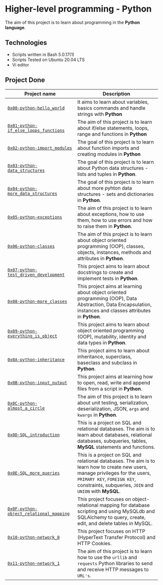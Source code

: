 # Higher-level programming - Python

The aim of this project is to learn about programming in the **Python language**.

## Technologies
* Scripts written in Bash 5.0.17(1)
* Scripts Tested on Ubuntu 20.04 LTS
* Vi editor

## Project Done

| Project name | Description |
| ------------ | ----------- |
| [`0x00-python-hello_world`](https://github.com/ayub-kimani/alx-higher_level_programming/tree/master/0x00-python-hello_world) | It aims to learn about variables, basics commands and handle strings with **Python** |
| [`0x01-python-if_else_loops_functions`](https://github.com/ayub-kimani/alx-higher_level_programming/tree/master/0x01-python-if_else_loops_functions) | The aim of this project is to learn about if/else statements, loops, range and functions in **Python** |
| [`0x02-python-import_modules`](https://github.com/ayub-kimani/alx-higher_level_programming/tree/master/0x02-python-import_modules) | The goal of this project is to learn about function imports and creating modules in **Python** |
| [`0x03-python-data_structures`](https://github.com/ayub-kimani/alx-higher_level_programming/tree/master/0x03-python-data_structures) | The goal of this project is to learn about Python data structures - lists and tuples in **Python**. |
| [`0x04-python-more_data_structures`](https://github.com/ayub-kimani/alx-higher_level_programming/tree/master/0x04-python-more_data_structures) | The goal of this project is to learn about more pyhton data structures - sets and dictionaries in **Python**. |
| [`0x05-python-exceptions`](https://github.com/ayub-kimani/alx-higher_level_programming/tree/master/0x05-python-exceptions) | The aim of this project is to learn about exceptions, how to use them, how to use errors and how to raise them in **Python**. |
| [`0x06-python-classes`](https://github.com/ayub-kimani/alx-higher_level_programming/tree/master/0x06-python-classes) | The aim of this project is to learn about object oriented programming (OOP), classes, objects, instances, methods and attributes in **Python**. |
| [`0x07-python-test_driven_development`](https://github.com/ayub-kimani/alx-higher_level_programming/tree/master/0x07-python-test_driven_development) | This project aims to learn about docstrings to create and implement tests in **Python**. |
| [`0x08-python-more_classes`](https://github.com/ayub-kimani/alx-higher_level_programming/tree/master/0x08-python-more_classes) | This project aims at learning about object oriented programming (OOP), Data Abstraction, Data Encapsulation, instances and classes attributes in **Python**. |
| [`0x09-python-everything_is_object`](https://github.com/ayub-kimani/alx-higher_level_programming/tree/master/0x09-python-everything_is_object) | This project aims to learn about object oriented programming (OOP), mutability, identity and data types in **Python**. |
| [`0x0A-python-inheritance`](https://github.com/ayub-kimani/alx-higher_level_programming/tree/master/0x0A-python-inheritance) | This project aims to learn about inheritance, superclass, baseclass and subclass in **Python**. |
| [`0x0B-python-input_output`](https://github.com/ayub-kimani/alx-higher_level_programming/tree/master/0x0B-python-input_output) | This project aims at learning how to open, read, write and append files from a script in **Python**. |
| [`0x0C-python-almost_a_circle`](https://github.com/ayub-kimani/alx-higher_level_programming/tree/master/0x0C-python-almost_a_circle) | The aim of this project is to learn about unit testing, serialization, deserialization, JSON, `args` and `kwargs` in **Python**. |
| [`0x0D-SQL_introduction`](https://github.com/ayub-kimani/alx-higher_level_programming/tree/master/0x0D-SQL_introduction) | This is a project on SQL and relational databases. The aim is to learn about databases, relational databases, subqueries, tables, **MySQL** statements and functions. |
| [`0x0E-SQL_more_queries`](https://github.com/ayub-kimani/alx-higher_level_programming/tree/master/0x0E-SQL_more_queries) | This is a project on SQL and relational databases. The aim is to learn how to create new users, manage privileges for the users, `PRIMARY KEY`, `FOREIGN KEY`, constraints, subqueries, `JOIN` and `UNION` with **MySQL**. |
| [`0x0F-python-object_relational_mapping`](https://github.com/ayub-kimani/alx-higher_level_programming/tree/master/0x0F-python-object_relational_mapping) | This project focuses on object-relational mapping for database scripting and using MySQLdb and SQLAlchemy to query, create, edit, and delete tables in MySQL. |
| [`0x10-python-network_0`](https://github.com/ayub-kimani/alx-higher_level_programming/tree/master/0x10-python-network_0) | This project focuses on HTTP (HyperText Transfer Protocol) and HTTP Cookies. |
| [`0x11-python-network_1`](https://github.com/ayub-kimani/alx-system_engineering-devops/tree/master/0x11-python-network_1) | The aim of this project is to learn how to use the `urllib` and `requests` Python libraries to send and receive HTTP messages to `URL's`. |
